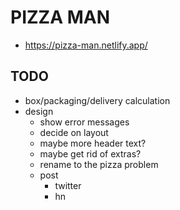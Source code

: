 # PIZZA MAN

- https://pizza-man.netlify.app/

## TODO

- box/packaging/delivery calculation
- design
  - show error messages
  - decide on layout
  - maybe more header text?
  - maybe get rid of extras?
  - rename to the pizza problem
  - post
    - twitter
    - hn
